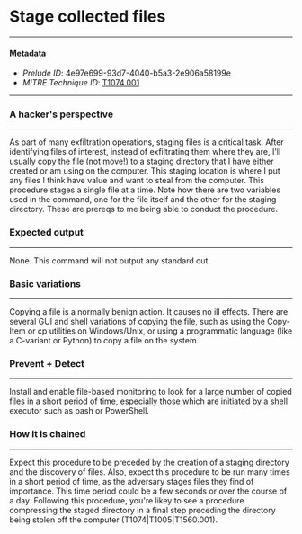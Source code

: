 
# Stage collected files

---

#### Metadata

- *Prelude ID*: 4e97e699-93d7-4040-b5a3-2e906a58199e
- *MITRE Technique ID*: [T1074.001](https://attack.mitre.org/techniques/T1074.001/)

---

### A hacker's perspective

---

As part of many exfiltration operations, staging files is a critical task. After identifying files of interest, instead of exfiltrating them where they are, I'll usually copy the file (not move!) to a staging directory that I have either created or am using on the computer. This staging location is where I put any files I think have value and want to steal from the computer. This procedure stages a single file at a time. Note how there are two variables used in the command, one for the file itself and the other for the staging directory. These are prereqs to me being able to conduct the procedure. 

### Expected output

---

None. This command will not output any standard out. 

### Basic variations

---

Copying a file is a normally benign action. It causes no ill effects. There are several GUI and shell variations of copying the file, such as using the Copy-Item or cp utilities on Windows/Unix, or using a programmatic language (like a C-variant or Python) to copy a file on the system. 

### Prevent + Detect

---

Install and enable file-based monitoring to look for a large number of copied files in a short period of time, especially those which are initiated by a shell executor such as bash or PowerShell. 

### How it is chained

---

Expect this procedure to be preceded by the creation of a staging directory and the discovery of files. Also, expect this procedure to be run many times in a short period of time, as the adversary stages files they find of importance. This time period could be a few seconds or over the course of a day. Following this procedure, you're likey to see a procedure compressing the staged directory in a final step preceding the directory being stolen off the computer (T1074|T1005|T1560.001). 
